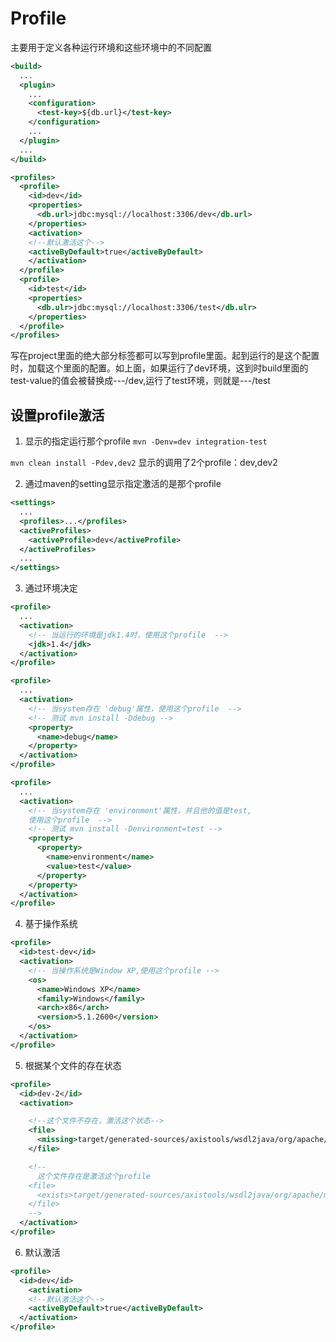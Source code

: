 # Profile

主要用于定义各种运行环境和这些环境中的不同配置

```xml
<build>
  ...
  <plugin>
    ...
    <configuration>
      <test-key>${db.url}</test-key>
    </configuration>
    ...
  </plugin>
  ...
</build>

<profiles>
  <profile>
    <id>dev</id>
    <properties>
      <db.url>jdbc:mysql://localhost:3306/dev</db.url>
    </properties>
    <activation>
    <!--默认激活这个-->
    <activeByDefault>true</activeByDefault>
    </activation>
  </profile>
  <profile>
    <id>test</id>
    <properties>
      <db.ulr>jdbc:mysql://localhost:3306/test</db.ulr>
    </properties>
  </profile>
</profiles>
```
写在project里面的绝大部分标签都可以写到profile里面。起到运行的是这个配置时，加载这个里面的配置。如上面，如果运行了dev环境，这到时build里面的test-value的值会被替换成---/dev,运行了test环境，则就是---/test

## 设置profile激活
1. 显示的指定运行那个profile
`mvn -Denv=dev integration-test`

`mvn clean install -Pdev,dev2` 显示的调用了2个profile：dev,dev2

2. 通过maven的setting显示指定激活的是那个profile
```xml
<settings>
  ...
  <profiles>...</profiles>
  <activeProfiles>
    <activeProfile>dev</activeProfile>
  </activeProfiles>
  ...
</settings>
```

3. 通过环境决定
```xml
<profile>
  ...
  <activation>
    <!-- 当运行的环境是jdk1.4时，使用这个profile  -->
    <jdk>1.4</jdk>
  </activation>
</profile>

<profile>
  ...
  <activation>
    <!-- 当system存在 'debug'属性，使用这个profile  -->
    <!-- 测试 mvn install -Ddebug -->
    <property>
      <name>debug</name>
    </property>
  </activation>
</profile>

<profile>
  ...
  <activation>
    <!-- 当system存在 'environment'属性，并且他的值是test,
    使用这个profile  -->
    <!-- 测试 mvn install -Denvironment=test -->
    <property>
      <property>
        <name>environment</name>
        <value>test</value>
      </property>
    </property>
  </activation>
</profile>
```

4. 基于操作系统
```xml
<profile>
  <id>test-dev</id>
  <activation>
    <!-- 当操作系统是Window XP,使用这个profile -->
    <os>
      <name>Windows XP</name>
      <family>Windows</family>
      <arch>x86</arch>
      <version>5.1.2600</version>
    </os>
  </activation>
</profile>
```

5. 根据某个文件的存在状态
```xml
<profile>
  <id>dev-2</id>
  <activation>

    <!--这个文件不存在，激活这个状态-->
    <file>
      <missing>target/generated-sources/axistools/wsdl2java/org/apache/maven</missing>
    </file>

    <!--
      这个文件存在是激活这个profile
    <file>
      <exists>target/generated-sources/axistools/wsdl2java/org/apache/maven</exists>
    </file>
    -->
  </activation>
</profile>

```

6. 默认激活
```xml
<profile>
  <id>dev</id>
    <activation>
    <!--默认激活这个-->
    <activeByDefault>true</activeByDefault>
  </activation>
</profile>
```
